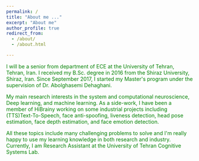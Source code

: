 ```yaml
---
permalink: /
title: "About me ..."
excerpt: "About me"
author_profile: true
redirect_from: 
  - /about/
  - /about.html

---
```

<font color="green"> I will be a senior from department of ECE at the University of Tehran, Tehran, Iran. I received my B.Sc. degree in 2016 from the Shiraz University, Shiraz, Iran. Since September 2017, I started my Master's program under the supervision of Dr. Abolghasemi Dehaghani. 

My main research interests in the system and computational neuroscience, Deep learning, and  machine learning. As a side-work, I have been a member of HiBrainy working on some industrial projects including (TTS)Text-To-Speech, face anti-spoofing, liveness detection, head pose estimation, face depth estimation, and face emotion detection. 

All these topics include many challenging problems to solve and I'm really happy to use my learning knowledge in both research and industry. Currently, I am Research Assistant at the University of Tehran Cognitive Systems Lab. </font>

